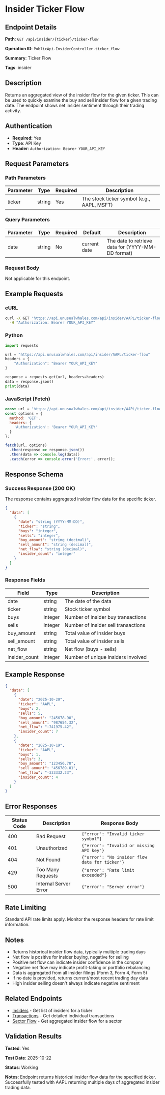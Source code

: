 # Insider Ticker Flow

## Endpoint Details

**Path**: `GET /api/insider/{ticker}/ticker-flow`

**Operation ID**: `PublicApi.InsiderController.ticker_flow`

**Summary**: Ticker Flow

**Tags**: insider

## Description

Returns an aggregated view of the insider flow for the given ticker. This can be used to quickly examine the buy and sell insider flow for a given trading date. The endpoint shows net insider sentiment through their trading activity.

## Authentication

- **Required**: Yes
- **Type**: API Key
- **Header**: `Authorization: Bearer YOUR_API_KEY`

## Request Parameters

### Path Parameters

| Parameter | Type | Required | Description |
|-----------|------|----------|-------------|
| ticker | string | Yes | The stock ticker symbol (e.g., AAPL, MSFT) |

### Query Parameters

| Parameter | Type | Required | Default | Description |
|-----------|------|----------|---------|-------------|
| date | string | No | current date | The date to retrieve data for (YYYY-MM-DD format) |

### Request Body

Not applicable for this endpoint.

## Example Requests

### cURL

```bash
curl -X GET "https://api.unusualwhales.com/api/insider/AAPL/ticker-flow" \
  -H "Authorization: Bearer YOUR_API_KEY"
```

### Python

```python
import requests

url = "https://api.unusualwhales.com/api/insider/AAPL/ticker-flow"
headers = {
    "Authorization": "Bearer YOUR_API_KEY"
}

response = requests.get(url, headers=headers)
data = response.json()
print(data)
```

### JavaScript (Fetch)

```javascript
const url = "https://api.unusualwhales.com/api/insider/AAPL/ticker-flow";
const options = {
  method: 'GET',
  headers: {
    'Authorization': 'Bearer YOUR_API_KEY'
  }
};

fetch(url, options)
  .then(response => response.json())
  .then(data => console.log(data))
  .catch(error => console.error('Error:', error));
```

## Response Schema

### Success Response (200 OK)

The response contains aggregated insider flow data for the specific ticker.

```json
{
  "data": [
    {
      "date": "string (YYYY-MM-DD)",
      "ticker": "string",
      "buys": "integer",
      "sells": "integer",
      "buy_amount": "string (decimal)",
      "sell_amount": "string (decimal)",
      "net_flow": "string (decimal)",
      "insider_count": "integer"
    }
  ]
}
```

### Response Fields

| Field | Type | Description |
|-------|------|-------------|
| date | string | The date of the data |
| ticker | string | Stock ticker symbol |
| buys | integer | Number of insider buy transactions |
| sells | integer | Number of insider sell transactions |
| buy_amount | string | Total value of insider buys |
| sell_amount | string | Total value of insider sells |
| net_flow | string | Net flow (buys - sells) |
| insider_count | integer | Number of unique insiders involved |

## Example Response

```json
{
  "data": [
    {
      "date": "2025-10-20",
      "ticker": "AAPL",
      "buys": 2,
      "sells": 5,
      "buy_amount": "245678.90",
      "sell_amount": "987654.32",
      "net_flow": "-741975.42",
      "insider_count": 7
    },
    {
      "date": "2025-10-19",
      "ticker": "AAPL",
      "buys": 1,
      "sells": 3,
      "buy_amount": "123456.78",
      "sell_amount": "456789.01",
      "net_flow": "-333332.23",
      "insider_count": 4
    }
  ]
}
```

## Error Responses

| Status Code | Description | Response Body |
|-------------|-------------|---------------|
| 400 | Bad Request | `{"error": "Invalid ticker symbol"}` |
| 401 | Unauthorized | `{"error": "Invalid or missing API key"}` |
| 404 | Not Found | `{"error": "No insider flow data for ticker"}` |
| 429 | Too Many Requests | `{"error": "Rate limit exceeded"}` |
| 500 | Internal Server Error | `{"error": "Server error"}` |

## Rate Limiting

Standard API rate limits apply. Monitor the response headers for rate limit information.

## Notes

- Returns historical insider flow data, typically multiple trading days
- Net flow is positive for insider buying, negative for selling
- Positive net flow can indicate insider confidence in the company
- Negative net flow may indicate profit-taking or portfolio rebalancing
- Data is aggregated from all insider filings (Form 3, Form 4, Form 5)
- If no date is provided, returns current/most recent trading day data
- High insider selling doesn't always indicate negative sentiment

## Related Endpoints

- [Insiders](/docs/insider/insiders.md) - Get list of insiders for a ticker
- [Transactions](/docs/insider/transactions.md) - Get detailed individual transactions
- [Sector Flow](/docs/insider/sector-flow.md) - Get aggregated insider flow for a sector

## Validation Results

**Tested**: Yes

**Test Date**: 2025-10-22

**Status**: Working

**Notes**: Endpoint returns historical insider flow data for the specified ticker. Successfully tested with AAPL returning multiple days of aggregated insider trading data.
